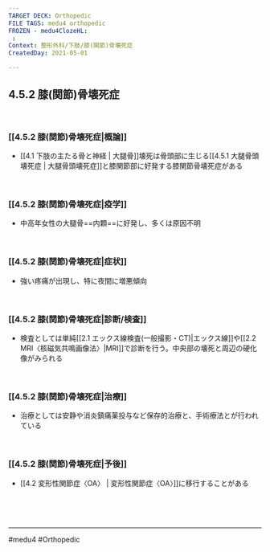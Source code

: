 ```yaml
---
TARGET DECK: Orthopedic
FILE TAGS: medu4 orthopedic
FROZEN - medu4ClozeHL:
 : 
Context: 整形外科/下肢/膝(関節)骨壊死症
CreatedDay: 2021-05-01

---
```


## 4.5.2 膝(関節)骨壊死症

<br>

### [[4.5.2 膝(関節)骨壊死症|概論]]
* [[4.1 下肢の主たる骨と神経 | 大腿骨]]壊死は骨頭部に生じる[[4.5.1 大腿骨頭壊死症 | 大腿骨頭壊死症]]と膝関節部に好発する膝関節骨壊死症がある

<br>

### [[4.5.2 膝(関節)骨壊死症|疫学]]
* 中高年女性の大腿骨==内顆==に好発し、多くは原因不明
<!--ID: 1619875558136-->


<br>

### [[4.5.2 膝(関節)骨壊死症|症状]]
* 強い疼痛が出現し、特に夜間に増悪傾向

<br>

### [[4.5.2 膝(関節)骨壊死症|診断/検査]]
* 検査としては単純[[2.1 エックス線検査(一般撮影・CT)|エックス線]]や[[2.2 MRI〈核磁気共鳴画像法〉|MRI]]で診断を行う。中央部の壊死と周辺の硬化像がみられる

<br>

### [[4.5.2 膝(関節)骨壊死症|治療]]
* 治療としては安静や消炎鎮痛薬投与など保存的治療と、手術療法とが行われている

<br>

### [[4.5.2 膝(関節)骨壊死症|予後]]
* [[4.2 変形性関節症〈OA〉 | 変形性関節症〈OA〉]]に移行することがある



<br><br><br>

---
#medu4 #Orthopedic
